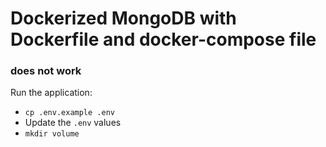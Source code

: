 # Dockerized MongoDB with Dockerfile and docker-compose file

### does not work

Run the application:

- `cp .env.example .env`
- Update the `.env` values
- `mkdir volume`
